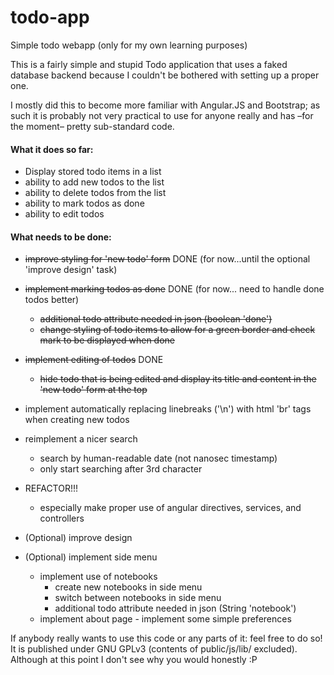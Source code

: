 # todo-app
Simple todo webapp (only for my own learning purposes)

This is a fairly simple and stupid Todo application that uses a faked database backend
because I couldn't be bothered with setting up a proper one.

I mostly did this to become more familiar with Angular.JS and Bootstrap; as such it is probably
not very practical to use for anyone really and has –for the moment– pretty sub-standard code.  
#### What it does so far:
  * Display stored todo items in a list
  * ability to add new todos to the list
  * ability to delete todos from the list
  * ability to mark todos as done
  * ability to edit todos

#### What needs to be done:
  * ~~improve styling for 'new todo' form~~ DONE (for now...until the optional 'improve design' task)
  * ~~implement marking todos as done~~ DONE (for now... need to handle done todos better)
    * ~~additional todo attribute needed in json (boolean 'done')~~
    * ~~change styling of todo items to allow for a green border and check mark to be displayed when done~~
  * ~~implement editing of todos~~ DONE
    * ~~hide todo that is being edited and display its title and content in the 'new todo' form at the top~~
  * implement automatically replacing linebreaks ('\n') with html 'br' tags when creating new todos
  * reimplement a nicer search
    * search by human-readable date (not nanosec timestamp)
    * only start searching after 3rd character
  * REFACTOR!!!
    * especially make proper use of angular directives, services, and controllers

  * (Optional) improve design
  * (Optional) implement side menu
    * implement use of notebooks
      * create new notebooks in side menu
      * switch between notebooks in side menu
      * additional todo attribute needed in json (String 'notebook')
    * implement about page - implement some simple preferences

If anybody really wants to use this code or any parts of it: feel free to do so!  
It is published under GNU GPLv3 (contents of public/js/lib/ excluded).  
Although at this point I don't see why you would honestly :P
